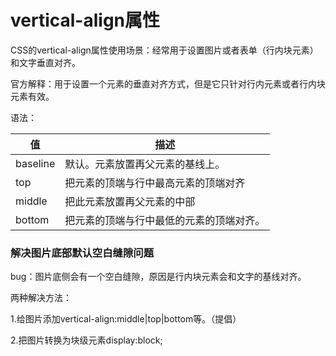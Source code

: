 # vertical-align属性

CSS的vertical-align属性使用场景：经常用于设置图片或者表单（行内块元素）和文字垂直对齐。

官方解释：用于设置一个元素的垂直对齐方式，但是它只针对行内元素或者行内块元素有效。

语法：

| 值       | 描述                                     |
| -------- | ---------------------------------------- |
| baseline | 默认。元素放置再父元素的基线上。         |
| top      | 把元素的顶端与行中最高元素的顶端对齐     |
| middle   | 把此元素放置再父元素的中部               |
| bottom   | 把元素的顶端与行中最低的元素的顶端对齐。 |

### 解决图片底部默认空白缝隙问题

bug：图片底侧会有一个空白缝隙，原因是行内块元素会和文字的基线对齐。

两种解决方法：

1.给图片添加vertical-align:middle|top|bottom等。（提倡）

2.把图片转换为块级元素display:block;

